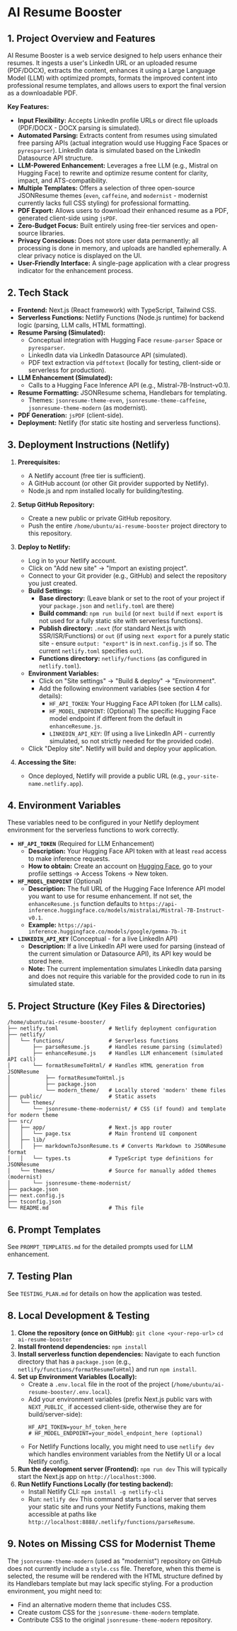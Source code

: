 # AI Resume Booster

## 1. Project Overview and Features

AI Resume Booster is a web service designed to help users enhance their resumes. It ingests a user's LinkedIn URL or an uploaded resume (PDF/DOCX), extracts the content, enhances it using a Large Language Model (LLM) with optimized prompts, formats the improved content into professional resume templates, and allows users to export the final version as a downloadable PDF.

**Key Features:**

*   **Input Flexibility:** Accepts LinkedIn profile URLs or direct file uploads (PDF/DOCX - DOCX parsing is simulated).
*   **Automated Parsing:** Extracts content from resumes using simulated free parsing APIs (actual integration would use Hugging Face Spaces or `pyresparser`). LinkedIn data is simulated based on the LinkedIn Datasource API structure.
*   **LLM-Powered Enhancement:** Leverages a free LLM (e.g., Mistral on Hugging Face) to rewrite and optimize resume content for clarity, impact, and ATS-compatibility.
*   **Multiple Templates:** Offers a selection of three open-source JSONResume themes (`even`, `caffeine`, and `modernist` - modernist currently lacks full CSS styling) for professional formatting.
*   **PDF Export:** Allows users to download their enhanced resume as a PDF, generated client-side using `jsPDF`.
*   **Zero-Budget Focus:** Built entirely using free-tier services and open-source libraries.
*   **Privacy Conscious:** Does not store user data permanently; all processing is done in memory, and uploads are handled ephemerally. A clear privacy notice is displayed on the UI.
*   **User-Friendly Interface:** A single-page application with a clear progress indicator for the enhancement process.

## 2. Tech Stack

*   **Frontend:** Next.js (React framework) with TypeScript, Tailwind CSS.
*   **Serverless Functions:** Netlify Functions (Node.js runtime) for backend logic (parsing, LLM calls, HTML formatting).
*   **Resume Parsing (Simulated):**
    *   Conceptual integration with Hugging Face `resume-parser` Space or `pyresparser`.
    *   LinkedIn data via LinkedIn Datasource API (simulated).
    *   PDF text extraction via `pdftotext` (locally for testing, client-side or serverless for production).
*   **LLM Enhancement (Simulated):**
    *   Calls to a Hugging Face Inference API (e.g., Mistral-7B-Instruct-v0.1).
*   **Resume Formatting:** JSONResume schema, Handlebars for templating.
    *   Themes: `jsonresume-theme-even`, `jsonresume-theme-caffeine`, `jsonresume-theme-modern` (as modernist).
*   **PDF Generation:** `jsPDF` (client-side).
*   **Deployment:** Netlify (for static site hosting and serverless functions).

## 3. Deployment Instructions (Netlify)

1.  **Prerequisites:**
    *   A Netlify account (free tier is sufficient).
    *   A GitHub account (or other Git provider supported by Netlify).
    *   Node.js and npm installed locally for building/testing.

2.  **Setup GitHub Repository:**
    *   Create a new public or private GitHub repository.
    *   Push the entire `/home/ubuntu/ai-resume-booster` project directory to this repository.

3.  **Deploy to Netlify:**
    *   Log in to your Netlify account.
    *   Click on "Add new site" -> "Import an existing project".
    *   Connect to your Git provider (e.g., GitHub) and select the repository you just created.
    *   **Build Settings:**
        *   **Base directory:** (Leave blank or set to the root of your project if your `package.json` and `netlify.toml` are there)
        *   **Build command:** `npm run build` (or `next build` if `next export` is not used for a fully static site with serverless functions).
        *   **Publish directory:** `.next` (for standard Next.js with SSR/ISR/Functions) or `out` (if using `next export` for a purely static site - ensure `output: "export"` is in `next.config.js` if so. The current `netlify.toml` specifies `out`).
        *   **Functions directory:** `netlify/functions` (as configured in `netlify.toml`).
    *   **Environment Variables:**
        *   Click on "Site settings" -> "Build & deploy" -> "Environment".
        *   Add the following environment variables (see section 4 for details):
            *   `HF_API_TOKEN`: Your Hugging Face API token (for LLM calls).
            *   `HF_MODEL_ENDPOINT`: (Optional) The specific Hugging Face model endpoint if different from the default in `enhanceResume.js`.
            *   `LINKEDIN_API_KEY`: (If using a live LinkedIn API - currently simulated, so not strictly needed for the provided code).
    *   Click "Deploy site". Netlify will build and deploy your application.

4.  **Accessing the Site:**
    *   Once deployed, Netlify will provide a public URL (e.g., `your-site-name.netlify.app`).

## 4. Environment Variables

These variables need to be configured in your Netlify deployment environment for the serverless functions to work correctly.

*   **`HF_API_TOKEN`** (Required for LLM Enhancement)
    *   **Description:** Your Hugging Face API token with at least `read` access to make inference requests.
    *   **How to obtain:** Create an account on [Hugging Face](https://huggingface.co), go to your profile settings -> Access Tokens -> New token.
*   **`HF_MODEL_ENDPOINT`** (Optional)
    *   **Description:** The full URL of the Hugging Face Inference API model you want to use for resume enhancement. If not set, the `enhanceResume.js` function defaults to `https://api-inference.huggingface.co/models/mistralai/Mistral-7B-Instruct-v0.1`.
    *   **Example:** `https://api-inference.huggingface.co/models/google/gemma-7b-it`
*   **`LINKEDIN_API_KEY`** (Conceptual - for a live LinkedIn API)
    *   **Description:** If a live LinkedIn API were used for parsing (instead of the current simulation or Datasource API), its API key would be stored here.
    *   **Note:** The current implementation simulates LinkedIn data parsing and does not require this variable for the provided code to run in its simulated state.

## 5. Project Structure (Key Files & Directories)

```
/home/ubuntu/ai-resume-booster/
├── netlify.toml                # Netlify deployment configuration
├── netlify/
│   └── functions/              # Serverless functions
│       ├── parseResume.js      # Handles resume parsing (simulated)
│       ├── enhanceResume.js    # Handles LLM enhancement (simulated API call)
│       └── formatResumeToHtml/ # Handles HTML generation from JSONResume
│           ├── formatResumeToHtml.js
│           ├── package.json
│           └── modern_theme/   # Locally stored 'modern' theme files
├── public/                     # Static assets
│   └── themes/
│       └── jsonresume-theme-modernist/ # CSS (if found) and template for modern theme
├── src/
│   ├── app/                    # Next.js app router
│   │   └── page.tsx            # Main frontend UI component
│   ├── lib/
│   │   ├── markdownToJsonResume.ts # Converts Markdown to JSONResume format
│   │   └── types.ts            # TypeScript type definitions for JSONResume
│   └── themes/                 # Source for manually added themes (modernist)
│       └── jsonresume-theme-modernist/
├── package.json
├── next.config.js
├── tsconfig.json
└── README.md                   # This file
```

## 6. Prompt Templates

See `PROMPT_TEMPLATES.md` for the detailed prompts used for LLM enhancement.

## 7. Testing Plan

See `TESTING_PLAN.md` for details on how the application was tested.

## 8. Local Development & Testing

1.  **Clone the repository (once on GitHub):**
    `git clone <your-repo-url>`
    `cd ai-resume-booster`
2.  **Install frontend dependencies:**
    `npm install`
3.  **Install serverless function dependencies:**
    Navigate to each function directory that has a `package.json` (e.g., `netlify/functions/formatResumeToHtml`) and run `npm install`.
4.  **Set up Environment Variables (Locally):**
    *   Create a `.env.local` file in the root of the project (`/home/ubuntu/ai-resume-booster/.env.local`).
    *   Add your environment variables (prefix Next.js public vars with `NEXT_PUBLIC_` if accessed client-side, otherwise they are for build/server-side):
        ```
        HF_API_TOKEN=your_hf_token_here
        # HF_MODEL_ENDPOINT=your_model_endpoint_here (optional)
        ```
    *   For Netlify Functions locally, you might need to use `netlify dev` which handles environment variables from the Netlify UI or a local Netlify config.
5.  **Run the development server (Frontend):**
    `npm run dev`
    This will typically start the Next.js app on `http://localhost:3000`.
6.  **Run Netlify Functions Locally (for testing backend):**
    *   Install Netlify CLI: `npm install -g netlify-cli`
    *   Run: `netlify dev`
    This command starts a local server that serves your static site and runs your Netlify Functions, making them accessible at paths like `http://localhost:8888/.netlify/functions/parseResume`.

## 9. Notes on Missing CSS for Modernist Theme

The `jsonresume-theme-modern` (used as "modernist") repository on GitHub does not currently include a `style.css` file. Therefore, when this theme is selected, the resume will be rendered with the HTML structure defined by its Handlebars template but may lack specific styling. For a production environment, you might need to:
*   Find an alternative modern theme that includes CSS.
*   Create custom CSS for the `jsonresume-theme-modern` template.
*   Contribute CSS to the original `jsonresume-theme-modern` repository.


